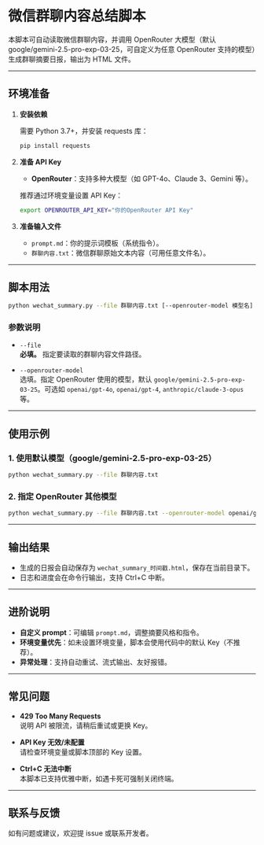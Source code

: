 # 微信群聊内容总结脚本

本脚本可自动读取微信群聊内容，并调用 OpenRouter 大模型（默认 google/gemini-2.5-pro-exp-03-25，可自定义为任意 OpenRouter 支持的模型）生成群聊摘要日报，输出为 HTML 文件。

---

## 环境准备

1. **安装依赖**

   需要 Python 3.7+，并安装 requests 库：

   ```bash
   pip install requests
   ```

2. **准备 API Key**

   - **OpenRouter**：支持多种大模型（如 GPT-4o、Claude 3、Gemini 等）。

   推荐通过环境变量设置 API Key：

   ```bash
   export OPENROUTER_API_KEY="你的OpenRouter API Key"
   ```

3. **准备输入文件**

   - `prompt.md`：你的提示词模板（系统指令）。
   - `群聊内容.txt`：微信群聊原始文本内容（可用任意文件名）。

---

## 脚本用法

```bash
python wechat_summary.py --file 群聊内容.txt [--openrouter-model 模型名]
```

### 参数说明

- `--file`  
  **必填。** 指定要读取的群聊内容文件路径。

- `--openrouter-model`  
  选填。指定 OpenRouter 使用的模型，默认 `google/gemini-2.5-pro-exp-03-25`。可选如 `openai/gpt-4o`, `openai/gpt-4`, `anthropic/claude-3-opus` 等。

---

## 使用示例

### 1. 使用默认模型（google/gemini-2.5-pro-exp-03-25）

```bash
python wechat_summary.py --file 群聊内容.txt
```

### 2. 指定 OpenRouter 其他模型

```bash
python wechat_summary.py --file 群聊内容.txt --openrouter-model openai/gpt-4o
```

---

## 输出结果

- 生成的日报会自动保存为 `wechat_summary_时间戳.html`，保存在当前目录下。
- 日志和进度会在命令行输出，支持 Ctrl+C 中断。

---

## 进阶说明

- **自定义 prompt**：可编辑 `prompt.md`，调整摘要风格和指令。
- **环境变量优先**：如未设置环境变量，脚本会使用代码中的默认 Key（不推荐）。
- **异常处理**：支持自动重试、流式输出、友好报错。

---

## 常见问题

- **429 Too Many Requests**  
  说明 API 被限流，请稍后重试或更换 Key。

- **API Key 无效/未配置**  
  请检查环境变量或脚本顶部的 Key 设置。

- **Ctrl+C 无法中断**  
  本脚本已支持优雅中断，如遇卡死可强制关闭终端。

---

## 联系与反馈

如有问题或建议，欢迎提 issue 或联系开发者。
